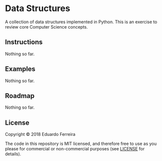 # Data Structures

A collection of data structures implemented in Python.
This is an exercise to review core Computer Science concepts.

## Instructions

Nothing so far.

## Examples

Nothing so far.

## Roadmap

Nothing so far.

## License

Copyright © 2018 Eduardo Ferreira

The code in this repository is MIT licensed, and therefore free to use as you
please for commercial or non-commercial purposes (see [LICENSE](LICENSE) for
details).